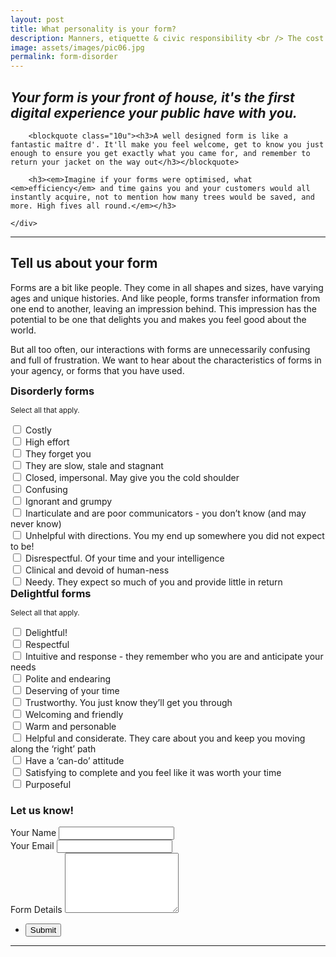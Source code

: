 ```yaml
---
layout: post
title: What personality is your form? 
description: Manners, etiquette & civic responsibility <br /> The cost of disorderly forms
image: assets/images/pic06.jpg
permalink: form-disorder
---
```

<div class="row">
    <div class="">
        <h2><em>Your form is your front of house, it's the first digital experience your public have with you.</em></h2>

        <blockquote class="10u"><h3>A well designed form is like a fantastic maître d'. It'll make you feel welcome, get to know you just enough to ensure you get exactly what you came for, and remember to return your jacket on the way out</h3></blockquote>

        <h3><em>Imagine if your forms were optimised, what <em>efficiency</em> and time gains you and your customers would all instantly acquire, not to mention how many trees would be saved, and more. High fives all round.</em></h3>

    </div>
</div>
<hr class="major" />

<form action="https://formspree.io/{{ site.email }}" method="POST">
   <h2>Tell us about your form</h2>
   <p class="">Forms are a bit like people. They come in all shapes and sizes, have varying ages and unique histories. And like people, forms transfer information from one end to another, leaving an impression behind. This impression has the potential to be one that delights you and makes you feel good about the world. </p>

   <p>But all too often, our interactions with forms are unnecessarily confusing and full of frustration. We want to hear about the characteristics of forms in your agency, or forms that you have used.</p>

   <div class="row">
        <div class="4u 12u$(small)">
           <h3 style="margin: 0">Disorderly forms</h3>
           <p><sup>Select all that apply.</sup></p>
           <div class="12u$(small)">
                <input type="checkbox" id="check-costly" name="check-costly">
                <label for="check-costly">Costly</label>
            </div>
            <div class="12u$(small)">
                <input type="checkbox" id="check-effort" name="check-effort">
                <label for="check-effort">High effort</label>
            </div>
            <div class="12u$(small)">
                <input type="checkbox" id="check-forgetful" name="check-forgetful">
                <label for="check-forgetful">They forget you</label>
            </div>
            <div class="12u$(small)">
                <input type="checkbox" id="check-slow" name="check-slow">
                <label for="check-slow">They are slow, stale and stagnant</label>
            </div>
            <div class="12u$(small)">
                <input type="checkbox" id="check-closed" name="check-closed">
                <label for="check-closed">Closed, impersonal. May give you the cold shoulder</label>
            </div>
            <div class="12u$(small)">
                <input type="checkbox" id="check-confusing" name="check-confusing">
                <label for="check-confusing">Confusing</label>
            </div>
            <div class="12u$(small)">
                <input type="checkbox" id="check-ignorant" name="check-ignorant">
                <label for="check-ignorant">Ignorant and grumpy</label>
            </div>
            <div class="12u$(small)">
                <input type="checkbox" id="check-inarticulate" name="check-inarticulate">
                <label for="check-inarticulate">Inarticulate and are poor communicators - you don’t know (and may never know) </label>
            </div>
            <div class="12u$(small)">
                <input type="checkbox" id="check-unhelpful" name="check-unhelpful">
                <label for="check-unhelpful">Unhelpful with directions. You my end up somewhere you did not expect to be!</label>
            </div>
            <div class="12u$(small)">
                <input type="checkbox" id="check-disrespectful" name="check-disrespectful">
                <label for="check-disrespectful">Disrespectful. Of your time and your intelligence</label>
            </div>
            <div class="12u$(small)">
                <input type="checkbox" id="check-clinical" name="check-clinical">
                <label for="check-clinical">Clinical and devoid of human-ness</label>
            </div>
            <div class="12u$(small)">
                <input type="checkbox" id="check-needy" name="check-needy">
                <label for="check-needy">Needy. They expect so much of you and provide little in return</label>
            </div>
       </div>
       <div class="4u 12u$(small)">
            <h3 style="margin: 0">Delightful forms</h3>
            <p><sup>Select all that apply.</sup></p>
            <div class="12u$(small)">
                <input type="checkbox" id="check-delightful" name="check-delightful">
                <label for="check-delightful">Delightful!</label>
            </div>
            <div class="12u$(small)">
                <input type="checkbox" id="check-respectful" name="check-respectful">
                <label for="check-respectful">Respectful</label>
            </div>
            <div class="12u$(small)">
                <input type="checkbox" id="check-intuative" name="check-intuative">
                <label for="check-intuative">Intuitive and response - they remember who you are and anticipate your needs</label>
            </div>
            <div class="12u$(small)">
                <input type="checkbox" id="check-polite" name="check-polite">
                <label for="check-polite">Polite and endearing</label>
            </div>
            <div class="12u$(small)">
                <input type="checkbox" id="check-deserving" name="check-deserving">
                <label for="check-deserving">Deserving of your time</label>
            </div>
            <div class="12u$(small)">
                <input type="checkbox" id="check-trustworth" name="check-trustworth">
                <label for="check-trustworth">Trustworthy. You just know they’ll get you through</label>
            </div>
            <div class="12u$(small)">
                <input type="checkbox" id="check-welcome" name="check-welcome">
                <label for="check-welcome">Welcoming and friendly</label>
            </div>
            <div class="12u$(small)">
                <input type="checkbox" id="check-warm" name="check-warm">
                <label for="check-warm">Warm and personable</label>
            </div>
            <div class="12u$(small)">
                <input type="checkbox" id="check-helpful" name="check-helpful">
                <label for="check-helpful">Helpful and considerate. They care about you and keep you moving along the ‘right’ path</label>
            </div>
            <div class="12u$(small)">
                <input type="checkbox" id="check-can" name="check-can">
                <label for="check-can">Have a ‘can-do’ attitude</label>
            </div>
            <div class="12u$(small)">
                <input type="checkbox" id="check-satisfy" name="check-satisfy">
                <label for="check-satisfy">Satisfying to complete and you feel like it was worth your time</label>
            </div>
            <div class="12u$(small)">
                <input type="checkbox" id="check-purposeful" name="check-purposeful">
                <label for="check-purposeful">Purposeful</label>
            </div>
    </div>
    <div class="4u$ 12u$(small)">
        <h3>Let us know!</h3>
        <div class="field">
            <label for="name">Your Name</label>
            <input type="text" name="name" id="name" />
        </div>
        <div class="field">
            <label for="email">Your Email</label>
            <input type="text" name="_replyto" id="email" />
        </div>
        <div class="field">
            <label for="message">Form Details</label>
            <textarea name="message" id="message" rows="6"></textarea>
        </div>
        <ul class="actions">
            <li><input type="submit" value="Submit" class="special" /></li>
        </ul>
    </div>
    </div>
</form>
<hr class="major" />






